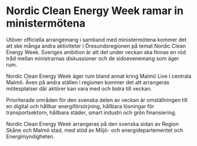 # Nordic Clean Energy Week ramar in ministermötena

Utöver officiella arrangemang i samband med ministermötena kommer det att ske många andra aktiviteter i Öresundsregionen på temat Nordic Clean Energy Week. Sveriges ambition är att det under veckan ska finnas en röd tråd mellan ministrarnas diskussioner och de sidoevenemang som äger rum.

Nordic Clean Energy Week äger rum bland annat kring Malmö Live i centrala Malmö. Även på andra ställen i regionen kommer det att arrangeras mötesplatser där aktörer kan vara med och bidra till veckan.

Prioriterade områden för den svenska delen av veckan är omställningen till en digital och hållbar energiförsörjning, hållbara lösningar för transportsektorn, hållbara städer, smart industri och grön finansiering.

Nordic Clean Energy Week arrangeras på den svenska sidan av Region Skåne och Malmö stad, med stöd av Miljö- och energidepartementet och Energimyndigheten.
